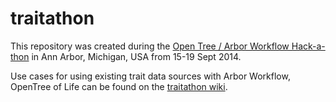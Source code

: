 traitathon
==========
This repository was created during the [Open Tree / Arbor Workflow Hack-a-thon](https://github.com/OpenTreeOfLife/hackathon) in Ann Arbor, Michigan, USA from 15-19 Sept 2014. 

Use cases for using existing trait data sources with Arbor Workflow, OpenTree of Life can be found on the [traitathon wiki](https/github.com/lukejharmon/traitathon/wiki).
